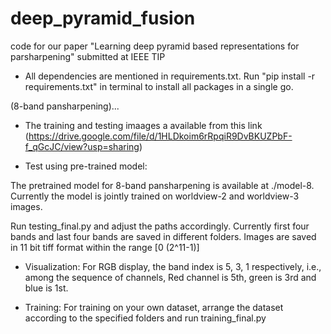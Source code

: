 # deep_pyramid_fusion

code for our paper "Learning deep pyramid based representations for parsharpening" submitted at IEEE TIP

- All dependencies are mentioned in requirements.txt. Run "pip install -r requirements.txt" in terminal to install all packages in a single go.

(8-band pansharpening)...

- The training and testing imaages a available from this link (https://drive.google.com/file/d/1HLDkoim6rRpqiR9DvBKUZPbF-f_qGcJC/view?usp=sharing) 

- Test using pre-trained model:

The pretrained model for 8-band pansharpening is available at ./model-8. Currently the model is jointly trained on worldview-2 and worldview-3 images.

Run testing_final.py and adjust the paths accordingly. Currently first four bands and last four bands are saved in different folders. Images are saved in 11 bit tiff format within the range [0 (2^11-1)]

- Visualization: For RGB display, the band index is 5, 3, 1 respectively, i.e., among the sequence of channels, Red channel is 5th, green is 3rd and blue is 1st.

- Training: For training on your own dataset, arrange the dataset according to the specified folders and run training_final.py
